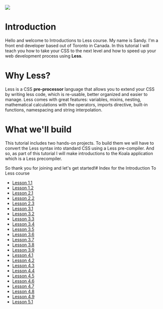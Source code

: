 ![](headers/1-1.jpg)
# Introduction

Hello and welcome to Introductions to Less course. My name is Sandy. I'm a front end developer based out of Toronto in Canada. In this tutorial I will teach you how to take your CSS to the next level and how to speed up your web development process using **Less**.

# Why Less?

Less is a CSS **pre-processor** language that allows you to extend your CSS by writing less code, which is re-usable, better organized and easier to manage. Less comes with great features: variables, mixins, nesting, mathematical calculations with the operators, imports directive, built-in functions, namespacing and string interpolation.

# What we'll build

This tutorial includes two hands-on projects. To build them we will have to convert the Less syntax into standard CSS using a Less pre-compiler. And so, as part of this tutorial I will make introductions to the Koala application which is a Less precompiler.

So thank you for joining and let's get started!# Index for the Introduction To Less course

* [Lesson 1.1](Introduction_to_Less/lesson1.1.md)
* [Lesson 1.2](Introduction_to_Less/lesson1.2.md)
* [Lesson 2.1](Introduction_to_Less/lesson2.1.md)
* [Lesson 2.2](Introduction_to_Less/lesson2.2.md)
* [Lesson 2.3](Introduction_to_Less/lesson2.3.md)
* [Lesson 3.1](Introduction_to_Less/lesson3.1.md)
* [Lesson 3.2](Introduction_to_Less/lesson3.2.md)
* [Lesson 3.3](Introduction_to_Less/lesson3.3.md)
* [Lesson 3.4](Introduction_to_Less/lesson3.4.md)
* [Lesson 3.5](Introduction_to_Less/lesson3.5.md)
* [Lesson 3.6](Introduction_to_Less/lesson3.6.md)
* [Lesson 3.7](Introduction_to_Less/lesson3.7.md)
* [Lesson 3.8](Introduction_to_Less/lesson3.8.md)
* [Lesson 3.9](Introduction_to_Less/lesson3.9.md)
* [Lesson 4.1](Introduction_to_Less/lesson4.1.md)
* [Lesson 4.2](Introduction_to_Less/lesson4.2.md)
* [Lesson 4.3](Introduction_to_Less/lesson4.3.md)
* [Lesson 4.4](Introduction_to_Less/lesson4.4.md)
* [Lesson 4.5](Introduction_to_Less/lesson4.5.md)
* [Lesson 4.6](Introduction_to_Less/lesson4.6.md)
* [Lesson 4.7](Introduction_to_Less/lesson4.7.md)
* [Lesson 4.8](Introduction_to_Less/lesson4.8.md)
* [Lesson 4.9](Introduction_to_Less/lesson4.9.md)
* [Lesson 5.1](Introduction_to_Less/lesson5.1.md)
